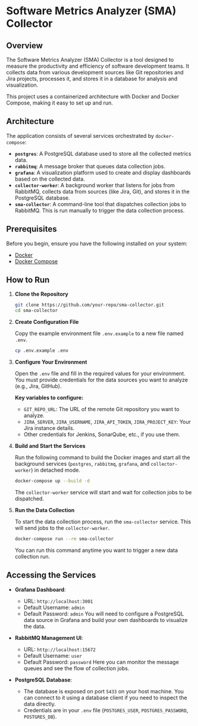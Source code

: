 # Software Metrics Analyzer (SMA) Collector

## Overview

The Software Metrics Analyzer (SMA) Collector is a tool designed to measure the productivity and efficiency of software development teams. It collects data from various development sources like Git repositories and Jira projects, processes it, and stores it in a database for analysis and visualization.

This project uses a containerized architecture with Docker and Docker Compose, making it easy to set up and run.

## Architecture

The application consists of several services orchestrated by `docker-compose`:

-   **`postgres`**: A PostgreSQL database used to store all the collected metrics data.
-   **`rabbitmq`**: A message broker that queues data collection jobs.
-   **`grafana`**: A visualization platform used to create and display dashboards based on the collected data.
-   **`collector-worker`**: A background worker that listens for jobs from RabbitMQ, collects data from sources (like Jira, Git), and stores it in the PostgreSQL database.
-   **`sma-collector`**: A command-line tool that dispatches collection jobs to RabbitMQ. This is run manually to trigger the data collection process.

## Prerequisites

Before you begin, ensure you have the following installed on your system:

-   [Docker](https://docs.docker.com/get-docker/)
-   [Docker Compose](https://docs.docker.com/compose/install/)

## How to Run

1.  **Clone the Repository**

    ```bash
    git clone https://github.com/your-repo/sma-collector.git
    cd sma-collector
    ```

2.  **Create Configuration File**

    Copy the example environment file `.env.example` to a new file named `.env`.

    ```bash
    cp .env.example .env
    ```

3.  **Configure Your Environment**

    Open the `.env` file and fill in the required values for your environment. You must provide credentials for the data sources you want to analyze (e.g., Jira, GitHub).

    **Key variables to configure:**
    -   `GIT_REPO_URL`: The URL of the remote Git repository you want to analyze.
    -   `JIRA_SERVER`, `JIRA_USERNAME`, `JIRA_API_TOKEN`, `JIRA_PROJECT_KEY`: Your Jira instance details.
    -   Other credentials for Jenkins, SonarQube, etc., if you use them.

4.  **Build and Start the Services**

    Run the following command to build the Docker images and start all the background services (`postgres`, `rabbitmq`, `grafana`, and `collector-worker`) in detached mode.

    ```bash
    docker-compose up --build -d
    ```
    The `collector-worker` service will start and wait for collection jobs to be dispatched.

5.  **Run the Data Collection**

    To start the data collection process, run the `sma-collector` service. This will send jobs to the `collector-worker`.

    ```bash
    docker-compose run --rm sma-collector
    ```

    You can run this command anytime you want to trigger a new data collection run.

## Accessing the Services

-   **Grafana Dashboard**:
    -   URL: `http://localhost:3001`
    -   Default Username: `admin`
    -   Default Password: `admin`
    You will need to configure a PostgreSQL data source in Grafana and build your own dashboards to visualize the data.

-   **RabbitMQ Management UI**:
    -   URL: `http://localhost:15672`
    -   Default Username: `user`
    -   Default Password: `password`
    Here you can monitor the message queues and see the flow of collection jobs.

-   **PostgreSQL Database**:
    -   The database is exposed on port `5433` on your host machine. You can connect to it using a database client if you need to inspect the data directly.
    -   Credentials are in your `.env` file (`POSTGRES_USER`, `POSTGRES_PASSWORD`, `POSTGRES_DB`).
